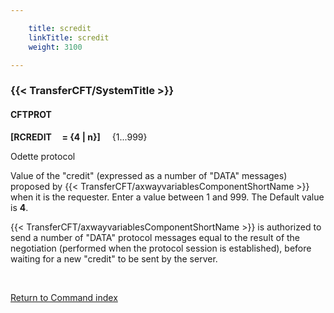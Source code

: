 ```yaml
---

    title: scredit
    linkTitle: scredit
    weight: 3100

---
```

<span id="scredit"></span>

### {{< TransferCFT/SystemTitle  >}}

#### CFTPROT

**\[RCREDIT     = {4
| n}\] <span style="font-weight: normal;">    {1...999}</span>**

Odette protocol

Value of the "credit" (expressed as a number of "DATA"
messages) proposed by {{< TransferCFT/axwayvariablesComponentShortName  >}} when it is the requester. Enter a value
between 1 and 999. The Default value is <span style="font-weight: bold;">****4****</span>.

{{< TransferCFT/axwayvariablesComponentShortName  >}} is authorized to send a number of "DATA" protocol
messages equal to the result of the negotiation (performed when the protocol
session is established), before waiting for a new "credit" to
be sent by the server.

 

[Return to Command index](../../)
